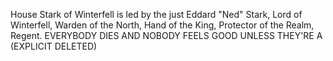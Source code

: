 House Stark of Winterfell is led by the just Eddard "Ned" Stark, Lord of
Winterfell, Warden of the North, Hand of the King, Protector of the Realm,
Regent.  EVERYBODY DIES AND NOBODY FEELS GOOD UNLESS THEY'RE A (EXPLICIT DELETED)
